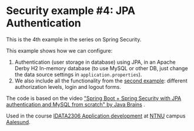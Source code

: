 # Security example #4: JPA Authentication

This is the 4th example in the series on Spring Security.

This example shows how we can configure:

1. Authentication (user storage in database) using JPA, in an Apache Derby H2 In-memory database (to
   use MySQL or other DB, just change the data source settings in `application.properties`).
2. We also include all the functionality from the [second example](../02-authorization): different
   authorization levels, login and logout forms.

The code is based on the video
["Spring Boot + Spring Security with JPA authentication and MySQL from scratch" by Java Brains](https://youtu.be/TNt3GHuayXs)
.

Used in the
course [IDATA2306 Application development](https://www.ntnu.edu/studies/courses/IDATA2306)
at [NTNU](https://www.ntnu.edu/) campus [Aalesund](https://www.ntnu.edu/alesund).



